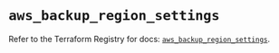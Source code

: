 # `aws_backup_region_settings`

Refer to the Terraform Registry for docs: [`aws_backup_region_settings`](https://registry.terraform.io/providers/hashicorp/aws/6.9.0/docs/resources/backup_region_settings).

